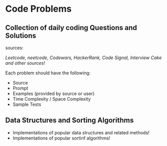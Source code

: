 # Code Problems

## Collection of daily coding Questions and Solutions

sources:

_Leetcode, neetcode, Codewars, HackerRank, Code Signal, Interview Cake and other sources!_

Each problem should have the following:

-   Source
-   Prompt
-   Examples (provided by source or user)
-   Time Complexity / Space Complexity
-   Sample Tests

## Data Structures and Sorting Algorithms

-   Implementations of popular data structures and related methods!
-   Implementations of popular sortinf algorithms!

